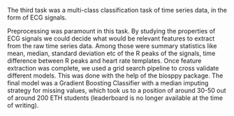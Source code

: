 The third task was a multi-class classification task of time series data, in the form of ECG signals.

Preprocessing was paramount in this task. By studying the properties of ECG signals we could decide what would be relevant features to extract from the raw time series data. Among those were summary statistics like mean, median, standard deviation etc of the R peaks of the signals, time difference between R peaks and heart rate templates. Once feature extraction was complete, we used a grid search pipeline to cross validate different models. This was done with the help of the biosppy package. The final model was a Gradient Boosting Classifier with a median imputing strategy for missing values, which took us to a position of around 30-50 out of around 200 ETH students (leaderboard is no longer available at the time of writing).
